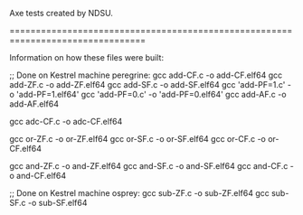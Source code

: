 Axe tests created by NDSU.

================================================================================

Information on how these files were built:

;; Done on Kestrel machine peregrine:
gcc add-CF.c -o add-CF.elf64
gcc add-ZF.c -o add-ZF.elf64
gcc add-SF.c -o add-SF.elf64
gcc 'add-PF=1.c' -o 'add-PF=1.elf64'
gcc 'add-PF=0.c' -o 'add-PF=0.elf64'
gcc add-AF.c -o add-AF.elf64

gcc adc-CF.c -o adc-CF.elf64

gcc or-ZF.c -o or-ZF.elf64
gcc or-SF.c -o or-SF.elf64
gcc or-CF.c -o or-CF.elf64

gcc and-ZF.c -o and-ZF.elf64
gcc and-SF.c -o and-SF.elf64
gcc and-CF.c -o and-CF.elf64

;; Done on Kestrel machine osprey:
gcc sub-ZF.c -o sub-ZF.elf64
gcc sub-SF.c -o sub-SF.elf64
